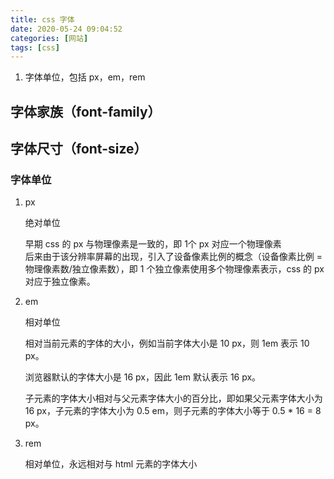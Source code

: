 ```yaml
---
title: css 字体
date: 2020-05-24 09:04:52
categories: [网站]
tags: [css]
---
```


1. 字体单位，包括 px，em，rem
<!-- more -->

## 字体家族（font-family）

## 字体尺寸（font-size）
### 字体单位
1. px
    
    绝对单位  

    早期 css 的 px 与物理像素是一致的，即 1个 px 对应一个物理像素  
    后来由于该分辨率屏幕的出现，引入了设备像素比例的概念（设备像素比例 = 物理像素数/独立像素数），即 1 个独立像素使用多个物理像素表示，css 的 px 对应于独立像素。

2. em

    相对单位

    相对当前元素的字体的大小，例如当前字体大小是 10 px，则 1em 表示 10 px。

    浏览器默认的字体大小是 16 px，因此 1em 默认表示 16 px。

    子元素的字体大小相对与父元素字体大小的百分比，即如果父元素字体大小为 16 px，子元素的字体大小为 0.5 em，则子元素的字体大小等于 0.5 * 16 = 8 px。

3. rem

    相对单位，永远相对与 html 元素的字体大小




